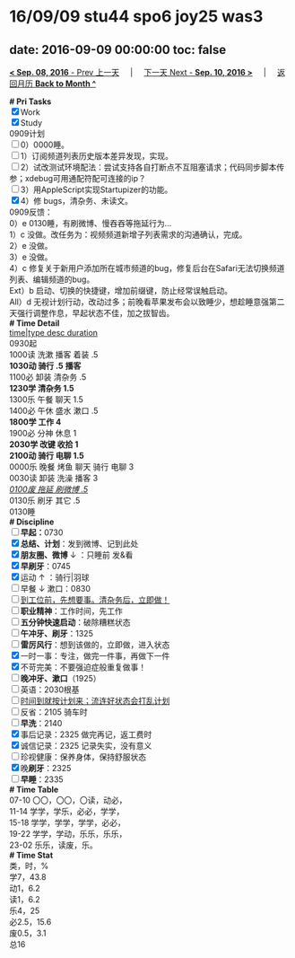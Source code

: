 # 16/09/09 stu44 spo6 joy25 was3

date: 2016-09-09 00:00:00
toc: false
---
[**< Sep. 08, 2016** - Prev 上一天](/lifelogs/2016/09/d08.md) &nbsp; &nbsp; | &nbsp; &nbsp; [下一天 Next - **Sep. 10, 2016 >**](/lifelogs/2016/09/d10.md) &nbsp; &nbsp; |  &nbsp; &nbsp; [返回月历 **Back to Month ^**](/lifelogs/2016/09/index.md)
<br/><div><b># Pri Tasks</b></div><div><input checked="true" type="checkbox"/>Work</div><div><input checked="true" type="checkbox"/>Study</div><div>0909计划</div><div><input type="checkbox"/>0）0000睡。</div><div><input type="checkbox"/>1）订阅频道列表历史版本差异发现，实现。</div><div><input type="checkbox"/>2）试改测试环境配法：尝试支持各自打断点不互阻塞请求；代码同步脚本传参；xdebug可用通配符配可连接的ip？</div><div><input type="checkbox"/>3）用AppleScript实现Startupizer的功能。</div><div><input checked="true" type="checkbox"/>4）修 bugs，清杂务、未读文。</div><div>0909反馈：</div><div>0）e 0130睡，有刷微博、慢吞吞等拖延行为…</div><div>1）c 没做。改任务为：视频频道新增子列表需求的沟通确认，完成。</div><div>2）e 没做。</div><div>3）e 没做。</div><div>4）c 修复关于新用户添加所在城市频道的bug，修复后台在Safari无法切换频道列表、编辑频道的bug。</div><div>Ext）b 启动、切换的快捷键，增加前缀键，防止经常误触启动。</div><div>All）d 无视计划行动，改动过多；前晚看苹果发布会以致睡少，想趁睡意强第二天强行调整作息，早起状态不佳，加之拔智齿。</div><div><b># Time Detail</b></div><div><u>time|type desc duration</u></div><div>0930起</div><div>1000读 洗漱 播客 着装 .5</div><div><b>1030动 骑行 .5</b> <b>播客</b></div><div>1100必 卸装 清杂务 .5</div><div><b>1230学 清杂务 1.5</b></div><div>1300乐 午餐 聊天 1.5</div><div>1400必 午休 盛水 漱口 .5</div><div><b>1800学 工作 4</b></div><div>1900必 分神 休息 1</div><div><b>2030学 改键 收拾 1</b></div><div><b>2100动 骑行 电聊 1.5</b></div><div>0000乐 晚餐 烤鱼 聊天 骑行 电聊 3</div><div>0030读 卸装 洗澡 播客 3</div><div><u><i>0100废 拖延 刷微博 .5</i></u></div><div>0130乐 刷牙 其它 .5</div><div>0130睡</div><div><b># Discipline</b></div><div><b><input type="checkbox"/></b><b>早起：</b>0730</div><div><input checked="true" type="checkbox"/><b>总结、计划</b>：发到微博、记到此处</div><div><b><input checked="true" type="checkbox"/></b><b>朋友圈、微博</b> ↓ ：只睡前 发&amp;看</div><div><input checked="true" type="checkbox"/><b>早刷牙</b>：0745</div><div><input checked="true" type="checkbox"/>运动 ↑ ：骑行|羽球</div><div><input type="checkbox"/>早餐 ↓ 漱口：0830</div><div><input type="checkbox"/><u>到工位前，先想要事。清杂务后，立即做！</u></div><div><input type="checkbox"/><b>职业精神</b>：工作时间，先工作</div><div><input type="checkbox"/><b>五分钟快速启动</b>：破除糟糕状态</div><div><input type="checkbox"/><b>午冲牙、刷牙</b>：1325</div><div><input type="checkbox"/><b>雷厉风行</b>：想到该做的，立即做，进入状态</div><div><input checked="true" type="checkbox"/>一时一事：专注，做完一件事，再做下一件</div><div><input checked="true" type="checkbox"/>不苛完美：不要强迫症般重复做事！</div><div><b><input type="checkbox"/></b><b>晚冲牙、漱口</b>（1925）</div><div><input type="checkbox"/>英语：2030根基</div><div><u><input type="checkbox"/></u><u>时间到就按计划来；流连好状态会打乱计划</u></div><div><input type="checkbox"/>反省：2105 骑车时</div><div><input type="checkbox"/><b>早洗</b>：2140</div><div><input checked="true" type="checkbox"/>事后记录：2325 做完再记，返工费时</div><div><input checked="true" type="checkbox"/>诚信记录：2325 记录失实，没有意义</div><div><input type="checkbox"/>珍视健康：保养身体，保持舒服状态</div><div><input checked="true" type="checkbox"/>晚<b>刷牙</b>：2325</div><div><input type="checkbox"/><b>早睡</b>：2335</div><div><b># Time Table</b></div><div>07-10 〇〇，〇〇，〇读，动必，</div><div>11-14 学学，学乐，必必，学学，</div><div>15-18 学学，学学，学学，必必，</div><div>19-22 学学，学动，乐乐，乐乐，</div><div>23-02 乐乐，读废，乐。</div><div><b># Time Stat</b></div><div>类，时，%</div><div>学7，43.8</div><div>动1，6.2</div><div>读1，6.2</div><div>乐4，25</div><div>必2.5，15.6</div><div>废0.5，3.1</div><div>总16</div>

